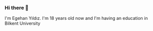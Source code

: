 ### Hi there 👋
I'm Egehan Yıldız. I'm 18 years old now and I'm having an education in Bilkent University
